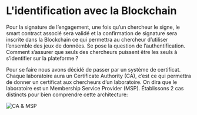 # L'identification avec la Blockchain

Pour la signature de l’engagement, une fois qu’un chercheur le signe, le smart contract associé sera validé et la confirmation de signature sera inscrite dans la Blockchain ce qui permettra au chercheur d’utiliser l’ensemble des jeux de données. Se pose la question de l’authentification. Comment s’assurer que seuls des chercheurs puissent être les seuls à s’identifier sur la plateforme ?&#x20;

Pour se faire nous avons décidé de passer par un système de certificat. Chaque laboratoire aura un Certificate Authority (CA), c’est ce qui permettra de donner un certificat aux chercheurs d’un laboratoire. On dira que le laboratoire est un Membership Service Provider (MSP). Établissons 2 cas distincts pour bien comprendre cette architecture:

![CA & MSP](../../.gitbook/assets/CA\_MSP.jpg)
